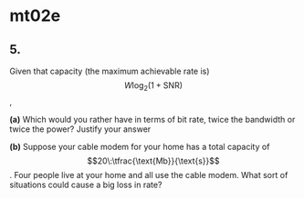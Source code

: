 # mt02e

## 5.
Given that capacity (the maximum achievable rate is) $$W\log_2{(1+\text{SNR})}$$,

**(a)** Which would you rather have in terms of bit rate, twice the bandwidth or twice the power? Justify your answer

**(b)** Suppose your cable modem for your home has a total capacity of $$20\:\tfrac{\text{Mb}}{\text{s}}$$. Four people live at your home and all use the cable modem.  What sort of situations could cause a big loss in rate?